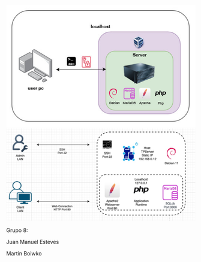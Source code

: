 ![Diagrama de topología](https://github.com/w4sp17/ComputacionAplicada24/blob/main/topologico.jpeg?raw=true)
![Diagrama de topología](https://github.com/w4sp17/ComputacionAplicada24/blob/main/topologico2.jpeg?raw=true)


Grupo 8:

Juan Manuel Esteves

Martin Boiwko

